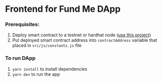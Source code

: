 # Frontend for Fund Me DApp

### Prerequisites:

1. Deploy smart contract to a testnet or hardhat node ([use this project](https://github.com/itev4n7/fund-me-hardhat))
2. Put deployed smart contract address into `contractAddress` variable that placed in `src/js/constants.js` file

### To run DApp

1. `yarn install` to install dependencies
2. `yarn dev` to run the app
